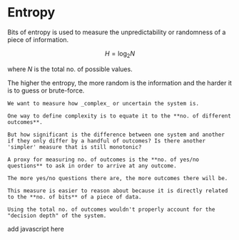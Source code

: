 # Entropy

Bits of entropy is used to measure the unpredictability or randomness of a piece of information.

$$
H = \log_2 N
$$

where $N$ is the total no. of possible values.

The higher the entropy, the more random is the information and the harder it is to guess or brute-force.

~~~admonish tip title="Intuition for metric"
We want to measure how _complex_ or uncertain the system is.

One way to define complexity is to equate it to the **no. of different outcomes**.

But how significant is the difference between one system and another if they only differ by a handful of outcomes? Is there another 'simpler' measure that is still monotonic?

A proxy for measuring no. of outcomes is the **no. of yes/no questions** to ask in order to arrive at any outcome.

The more yes/no questions there are, the more outcomes there will be.

This measure is easier to reason about because it is directly related to the **no. of bits** of a piece of data.
~~~

~~~admonish tip title="Direct count"
Using the total no. of outcomes wouldn't properly account for the "decision depth" of the system.
~~~

add javascript here
